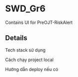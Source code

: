# SWD_Gr6
Contains UI for PreOJT-RiskAlert
## Details
Tech stack sử dụng

Cách chạy project local

Hướng dẫn deploy nếu có
